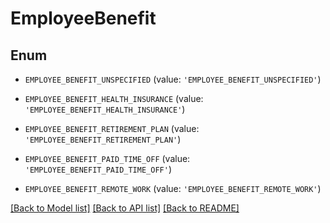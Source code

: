 # EmployeeBenefit


## Enum

* `EMPLOYEE_BENEFIT_UNSPECIFIED` (value: `'EMPLOYEE_BENEFIT_UNSPECIFIED'`)

* `EMPLOYEE_BENEFIT_HEALTH_INSURANCE` (value: `'EMPLOYEE_BENEFIT_HEALTH_INSURANCE'`)

* `EMPLOYEE_BENEFIT_RETIREMENT_PLAN` (value: `'EMPLOYEE_BENEFIT_RETIREMENT_PLAN'`)

* `EMPLOYEE_BENEFIT_PAID_TIME_OFF` (value: `'EMPLOYEE_BENEFIT_PAID_TIME_OFF'`)

* `EMPLOYEE_BENEFIT_REMOTE_WORK` (value: `'EMPLOYEE_BENEFIT_REMOTE_WORK'`)

[[Back to Model list]](../README.md#documentation-for-models) [[Back to API list]](../README.md#documentation-for-api-endpoints) [[Back to README]](../README.md)


